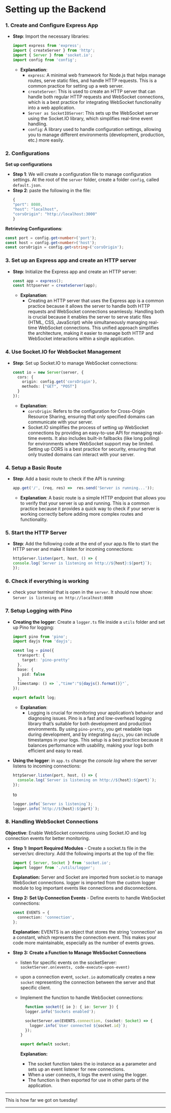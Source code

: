 # Setting up the Backend

### 1. Create and Configure Express App
- **Step**: Import the necessary libraries:
    ```typescript
    import express from 'express';
    import { createServer } from 'http';
    import { Server } from 'socket.io';
    import config from 'config';
    ```
  - **Explanation**: 
    - `express`: A minimal web framework for Node.js that helps manage routes, serve static files, and handle HTTP requests. This is a common practice for setting up a web server.
    - `createServer`: This is used to create an HTTP server that can handle both regular HTTP requests and WebSocket connections, which is a best practice for integrating WebSocket functionality into a web application.
    - `Server as SocketIOServer`: This sets up the WebSocket server using the Socket.IO library, which simplifies real-time event handling.
    - `config`: A library used to handle configuration settings, allowing you to manage different environments (development, production, etc.) more easily.

### 2. Configurations
**Set up configurations**
- **Step 1**: We will create a configuration file to manage configuration settings. At the root of the `server` folder, create a folder `config`, called `default.json`.
- **Step 2**: paste the following in the file:
  ```typescript
  {
  "port": 8080,
  "host": "localhost",
  "corsOrigin": "http://localhost:3000"
  }
  ```

**Retrieving Configurations**:
```typescript
const port = config.get<number>('port');
const host = config.get<number>('host');
const corsOrigin = config.get<string>('corsOrigin');
```

### 3. Set up an Express app and create an HTTP server
- **Step**: Initialize the Express app and create an HTTP server:
    ```typescript
    const app = express();
    const httpserver = createServer(app);
    ```
  - **Explanation**: 
    - Creating an HTTP server that uses the Express app is a common practice because it allows the server to handle both HTTP requests and WebSocket connections seamlessly. Handling both is crucial because it enables the server to serve static files (HTML, CSS, JavaScript) while simultaneously managing real-time WebSocket connections. This unified approach simplifies the architecture, making it easier to manage both HTTP and WebSocket interactions within a single application.

### 4. Use Socket.IO for WebSocket Management
- **Step**: Set up Socket.IO to manage WebSocket connections:
    ```typescript
    const io = new Server(server, {
      cors: {
        origin: config.get('corsOrigin'),
        methods: ["GET", "POST"]
      }
    });
    ```
  - **Explanation**: 
    - `corsOrigin`: Refers to the configuration for Cross-Origin Resource Sharing, ensuring that only specified domains can communicate with your server.
    - Socket.IO simplifies the process of setting up WebSocket connections by providing an easy-to-use API for managing real-time events. It also includes built-in fallbacks (like long polling) for environments where WebSocket support may be limited. Setting up CORS is a best practice for security, ensuring that only trusted domains can interact with your server.

### 4. Setup a Basic Route
- **Step**: Add a basic route to check if the API is running:
    ```typescript
    app.get('/', (req, res) =>  res.send('Server is running...'));
    ```
  - **Explanation**: A basic route is a simple HTTP endpoint that allows you to verify that your server is up and running. This is a common practice because it provides a quick way to check if your server is working correctly before adding more complex routes and functionality.

### 5. Start the HTTP Server
- **Step**: Add the following code at the end of your app.ts file to start the HTTP server and make it listen for incoming connections:
  ```typescript
  httpServer.listen(port, host, () => {
  console.log(`Server is listening on http://${host}:${port}`);
  });
  ```

### 6. Check if everything is working
- check your terminal that is open in the `server`. It should now show: `Server is listening on http://localhost:8080`


### 7. Setup Logging with Pino
- **Creating the logger**: Create a `logger.ts` file inside a `utils` folder and set up Pino for logging:
    ```typescript
    import pino from 'pino';
    import dayjs from 'dayjs';

    const log = pino({
      transport: {
        target: 'pino-pretty'
      },
      base: {
        pid: false
      },
      timestamp: () => `,"time":"${dayjs().format()}"`,
    });

    export default log;
    ```
  - **Explanation**: 
    - Logging is crucial for monitoring your application’s behavior and diagnosing issues. Pino is a fast and low-overhead logging library that’s suitable for both development and production environments. By using `pino-pretty`, you get readable logs during development, and by integrating `dayjs`, you can include timestamps in your logs. This setup is a best practice because it balances performance with usability, making your logs both efficient and easy to read.

- **Using the logger**: in `app.ts` change the *console log* where the server listens to incoming connections:
  ```typescript
  httpServer.listen(port, host, () => {
    console.log(`Server is listening on http://${host}:${port}`);
  });
  ```
  to
  ```typescript
  logger.info(`Server is listening`);
  logger.info(`http://${host}:${port}`);
  ```

### 8. Handling WebSocket Connections
**Objective**: Enable WebSocket connections using Socket.IO and log connection events for better monitoring.

- **Step 1: Import Required Modules**
      - Create a socket.ts file in the server/src directory. Add the following imports at the top of the file:

    ```typescript
    import { Server, Socket } from 'socket.io';
    import logger from './utils/logger';
    ```
    **Explanation:**
    Server and Socket are imported from socket.io to manage WebSocket connections.
    logger is imported from the custom logger module to log important events like connections and disconnections.
- **Step 2: Set Up Connection Events**
      - Define events to handle WebSocket connections:

    ```typescript
    const EVENTS = {
      connection: 'connection',
    };
    ```
    **Explanation:**
    EVENTS is an object that stores the string 'connection' as a constant, which represents the connection event. This makes your code more maintainable, especially as the number of events grows.
- **Step 3: Create a Function to Manage WebSocket Connections**
  - listen for specific events on the socketServer:
    `socketServer.on(events, code-execute-upon-event)`
  - upon a connection event, `socket.io` automatically creates a new `socket` representing the connection between the server and that specific client.
  
  - Implement the function to handle WebSocket connections:

    ```typescript
      function socket({ io }: { io: Server }) {
      logger.info('Sockets enabled');
    
      socketServer.on(EVENTS.connection, (socket: Socket) => {
        logger.info(`User connected ${socket.id}`);
      });
    }
    
    export default socket;
    ```

    **Explanation:**
    - The socket function takes the io instance as a parameter and sets up an event listener for new connections.
    - When a user connects, it logs the event using the logger.
    - The function is then exported for use in other parts of the application.



---

This is how far we got on tuesday!

---
